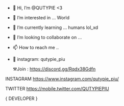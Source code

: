 - 👋 Hi, I’m @QUTYPIE <3
- 👀 I’m interested in ... World 
- 🌱 I’m currently learning ... humans lol_xd
- 💞️ I’m looking to collaborate on ...
- 📫 How to reach me ..
- 💫 instagram: qutypie_piu 
  
  ⚒️Join : https://discord.gg/Rqdx38Gdfn

 INSTAGRAM https://www.instagram.com/qutypie_piu/ 

TWITTER https://mobile.twitter.com/QUTYPIEPIU

{ DEVELOPER }

<!---
QUTYPIE/QUTYPIE is a ✨ special ✨ repository because its `README.md` (this file) appears on your GitHub profile.
You can click the Preview link to take a look at your changes.
--->
